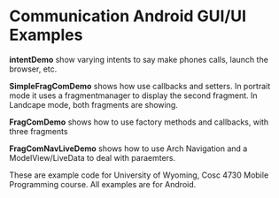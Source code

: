 Communication Android GUI/UI Examples
===========
<b>intentDemo</b> show varying intents to say make phones calls, launch the browser, etc.

<b>SimpleFragComDemo</b> shows how use callbacks and setters.  In portrait mode it uses a fragmentmanager to display the second fragment.  In Landcape mode, both fragments are showing.

<b>FragComDemo</b> shows how to use factory methods and callbacks, with three fragments

<b>FragComNavLiveDemo</b> shows how to use Arch Navigation and a ModelView/LiveData to deal with paraemters.  

These are example code for University of Wyoming, Cosc 4730 Mobile Programming course.
All examples are for Android.
